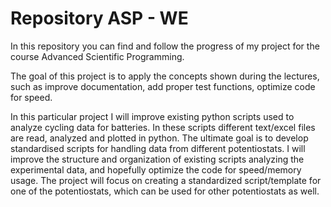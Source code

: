 # Repository ASP - WE

In this repository you can find and follow the progress of my project for the course Advanced Scientific Programming.

The goal of this project is to apply the concepts shown during the lectures, such as improve documentation, add proper test functions, optimize code for speed.

In this particular project I will improve existing python scripts used to analyze cycling data for batteries. 
In these scripts different text/excel files are read, analyzed and plotted in python. 
The ultimate goal is to develop standardised scripts for handling data from different potentiostats. 
I will improve the structure and organization of existing scripts analyzing the experimental data, and hopefully optimize the code for speed/memory usage.
The project will focus on creating a standardized script/template for one of the potentiostats, which can be used for other potentiostats as well.
